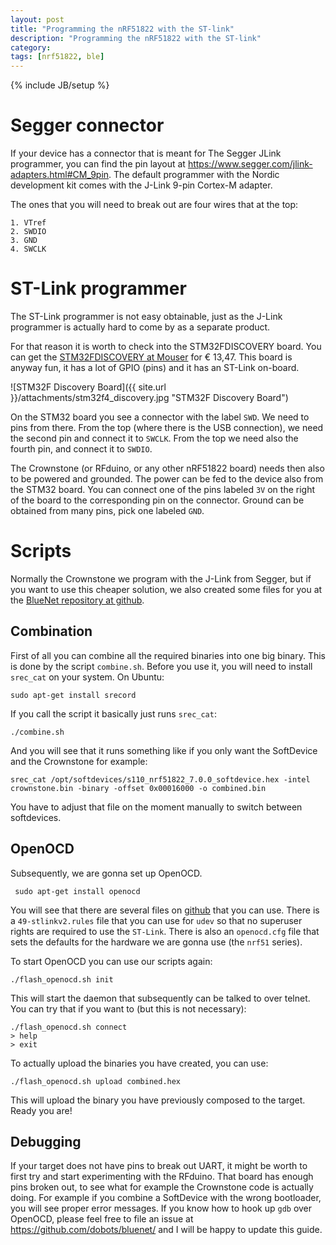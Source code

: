 ```yaml
---
layout: post
title: "Programming the nRF51822 with the ST-link"
description: "Programming the nRF51822 with the ST-link"
category: 
tags: [nrf51822, ble]
---
```

{% include JB/setup %}

# Segger connector

If your device has a connector that is meant for The Segger JLink programmer, you can find the pin layout at
<https://www.segger.com/jlink-adapters.html#CM_9pin>. The default programmer with the Nordic development kit comes with
the J-Link 9-pin Cortex-M adapter. 

The ones that you will need to break out are four wires that at the top:

    1. VTref
    2. SWDIO
    3. GND
    4. SWCLK

# ST-Link programmer

The ST-Link programmer is not easy obtainable, just as the J-Link programmer is actually hard to come by as a separate
product. 

For that reason it is worth to check into the STM32FDISCOVERY board. You can get the [STM32FDISCOVERY at Mouser](http://no.mouser.com/ProductDetail/STMicroelectronics/STM32F4DISCOVERY/?qs=J2qbEwLrpCGdWLY96ibNeQ%3D%3D) for € 13,47. This board is anyway fun, it has a
lot of GPIO (pins) and it has an ST-Link on-board.

![STM32F Discovery Board]({{ site.url }}/attachments/stm32f4_discovery.jpg "STM32F Discovery Board")

On the STM32 board you see a connector with the label `SWD`. We need to pins from there. From the top (where there is
the USB connection), we need the second pin and connect it to `SWCLK`. From the top we need also the fourth pin, and
connect it to `SWDIO`.

The Crownstone (or RFduino, or any other nRF51822 board) needs then also to be powered and grounded. The power can be
fed to the device also from the STM32 board. You can connect one of the pins labeled `3V` on the right of the board
to the corresponding pin on the connector. Ground can be obtained from many pins, pick one labeled `GND`.

# Scripts

Normally the Crownstone we program with the J-Link from Segger, but if you want to use this cheaper solution, we also
created some files for you at the [BlueNet repository at github](https://github.com/dobots/bluenet/tree/master/scripts).

## Combination

First of all you can combine all the required binaries into one big binary. This is done by the script `combine.sh`.
Before you use it, you will need to install `srec_cat` on your system. On Ubuntu:

    sudo apt-get install srecord

If you call the script it basically just runs `srec_cat`:

    ./combine.sh

And you will see that it runs something like if you only want the SoftDevice and the Crownstone for example:

    srec_cat /opt/softdevices/s110_nrf51822_7.0.0_softdevice.hex -intel crownstone.bin -binary -offset 0x00016000 -o combined.bin

You have to adjust that file on the moment manually to switch between softdevices.

## OpenOCD

Subsequently, we are gonna set up OpenOCD.

     sudo apt-get install openocd

You will see that there are several files on [github](https://github.com/dobots/bluenet/tree/master/scripts/openocd) 
that you can use. There is a `49-stlinkv2.rules` file that you can use for `udev` so that no superuser rights are 
required to use the `ST-Link`. There is also an `openocd.cfg` file that sets the defaults for the hardware we are
gonna use (the `nrf51` series).

To start OpenOCD you can use our scripts again:

    ./flash_openocd.sh init

This will start the daemon that subsequently can be talked to over telnet. You can try that if you want to (but this
is not necessary):

    ./flash_openocd.sh connect
    > help
    > exit

To actually upload the binaries you have created, you can use:

    ./flash_openocd.sh upload combined.hex

This will upload the binary you have previously composed to the target. Ready you are! 

## Debugging

If your target does not have pins to break out UART, it might be worth to first try and start experimenting with the
RFduino. That board has enough pins broken out, to see what for example the Crownstone code is actually doing. For
example if you combine a SoftDevice with the wrong bootloader, you will see proper error messages. If you know how
to hook up `gdb` over OpenOCD, please feel free to file an issue at <https://github.com/dobots/bluenet/> and I will
be happy to update this guide.

